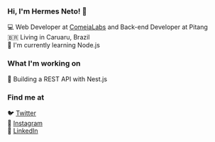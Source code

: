 ### Hi, I'm Hermes Neto! 👋

💻 Web Developer at [ComeiaLabs](https://www.comeialabs.com.br/) and Back-end Developer at Pitang<br>
🇧🇷 Living in Caruaru, Brazil <br>
🌱 I'm currently learning Node.js <br>

### What I'm working on

📱 Building a REST API with Nest.js

### Find me at

🐦 [Twitter](https://twitter.com/hlnet0) <br>
📸 [Instagram](https://www.instagram.com/hnet0/) <br>
💼 [LinkedIn](https://www.linkedin.com/in/hermes-laurentino-879b54174/) <br>
<!--
**hlneto/hlneto** is a ✨ _special_ ✨ repository because its `README.md` (this file) appears on your GitHub profile.

Here are some ideas to get you started:

- 🔭 I’m currently working on backend developer Java and Node.js...
- 🌱 I’m currently learning Python...
- 👯 I’m looking to collaborate on ...
- 🤔 I’m looking for help with ...
- 💬 Ask me about ...
- 📫 How to reach me: ...
- 😄 Pronouns: Ele/He...
- ⚡ Fun fact: ...
-->
